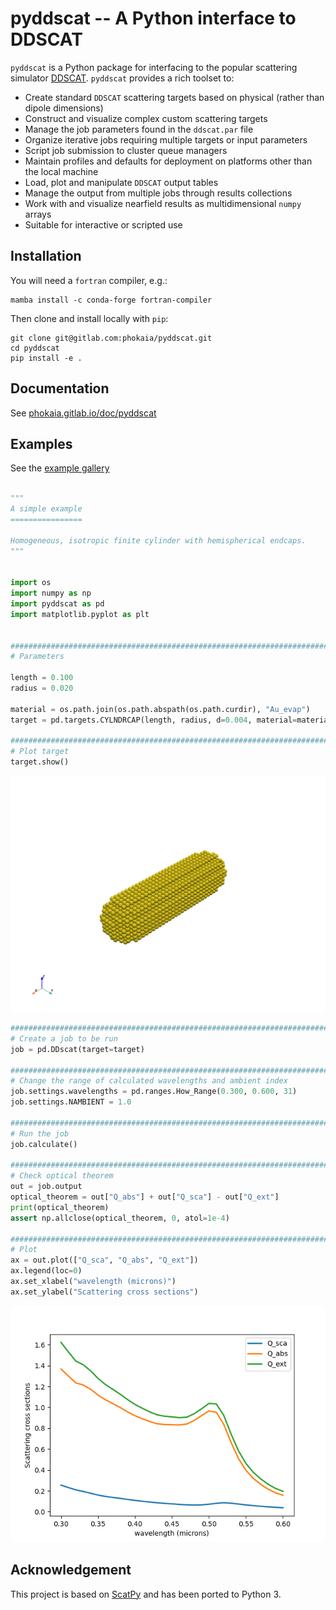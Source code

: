 

# pyddscat -- A Python interface to DDSCAT

`pyddscat` is a Python package for interfacing to the popular scattering simulator
[DDSCAT](http://www.astro.princeton.edu/~draine/DDSCAT.html). `pyddscat` provides a rich toolset to:

* Create standard `DDSCAT` scattering targets based on physical (rather than dipole dimensions)
* Construct and visualize complex custom scattering targets
* Manage the job parameters found in the `ddscat.par` file
* Organize iterative jobs requiring multiple targets or input parameters
* Script job submission to cluster queue managers
* Maintain profiles and defaults for deployment on platforms other than the local machine
* Load, plot and manipulate `DDSCAT` output tables
* Manage the output from multiple jobs through results collections
* Work with and visualize nearfield results as multidimensional `numpy` arrays
* Suitable for interactive or scripted use



## Installation

You will need a `fortran` compiler, e.g.:

```
mamba install -c conda-forge fortran-compiler
```

Then clone and install locally with `pip`:

```
git clone git@gitlab.com:phokaia/pyddscat.git
cd pyddscat
pip install -e .
```

## Documentation

See [phokaia.gitlab.io/doc/pyddscat](https://phokaia.gitlab.io/doc/pyddscat)

## Examples

See the [example gallery](https://phokaia.gitlab.io/doc/pyddscat/examples)

```python

"""
A simple example
================

Homogeneous, isotropic finite cylinder with hemispherical endcaps.
"""


import os
import numpy as np
import pyddscat as pd
import matplotlib.pyplot as plt


##############################################################################
# Parameters

length = 0.100
radius = 0.020

material = os.path.join(os.path.abspath(os.path.curdir), "Au_evap")
target = pd.targets.CYLNDRCAP(length, radius, d=0.004, material=material)

##############################################################################
# Plot target
target.show()
```

![](doc/_static/sphx_glr_plot_test_001.png)
```python
##############################################################################
# Create a job to be run
job = pd.DDscat(target=target)

##############################################################################
# Change the range of calculated wavelengths and ambient index
job.settings.wavelengths = pd.ranges.How_Range(0.300, 0.600, 31)
job.settings.NAMBIENT = 1.0

##############################################################################
# Run the job
job.calculate()

##############################################################################
# Check optical theorem
out = job.output
optical_theorem = out["Q_abs"] + out["Q_sca"] - out["Q_ext"]
print(optical_theorem)
assert np.allclose(optical_theorem, 0, atol=1e-4)

##############################################################################
# Plot
ax = out.plot(["Q_sca", "Q_abs", "Q_ext"])
ax.legend(loc=0)
ax.set_xlabel("wavelength (microns)")
ax.set_ylabel("Scattering cross sections")

```

![](doc/_static/sphx_glr_plot_test_002.png)

## Acknowledgement

This project is based on [ScatPy](https://pythonhosted.org/ScatPy/index.html) and has been ported to Python 3.

